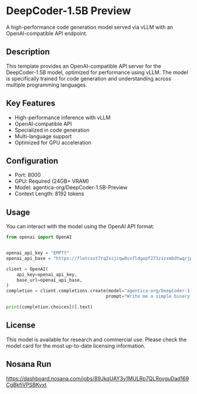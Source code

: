 # DeepCoder-1.5B Preview

A high-performance code generation model served via vLLM with an OpenAI-compatible API endpoint.

## Description

This template provides an OpenAI-compatible API server for the DeepCoder-1.5B model, optimized for performance using vLLM. The model is specifically trained for code generation and understanding across multiple programming languages.

## Key Features
- High-performance inference with vLLM
- OpenAI-compatible API
- Specialized in code generation
- Multi-language support
- Optimized for GPU acceleration

## Configuration
- Port: 8000
- GPU: Required (24GB+ VRAM)
- Model: agentica-org/DeepCoder-1.5B-Preview
- Context Length: 8192 tokens

## Usage
You can interact with the model using the OpenAI API format:
```python
from openai import OpenAI


openai_api_key = "EMPTY"
openai_api_base = "https://fletcsut7rq2xsjcqw8vvfldgopf273zizxmbdtwqrjp.node.k8s.prd.nos.ci/v1" # my deployed nosara job

client = OpenAI(
    api_key=openai_api_key,
    base_url=openai_api_base,
)
completion = client.completions.create(model="agentica-org/DeepCoder-1.5B-Preview",
                                      prompt="Write me a simple binary search in python" , max_tokens=5000)

print(completion.choices[0].text)
```

## License
This model is available for research and commercial use. Please check the model card for the most up-to-date licensing information.

## Nosana Run
https://dashboard.nosana.com/jobs/89JkqUAY3y1MULRp7QLRovguDad169CgBkfiVPSBKvxt